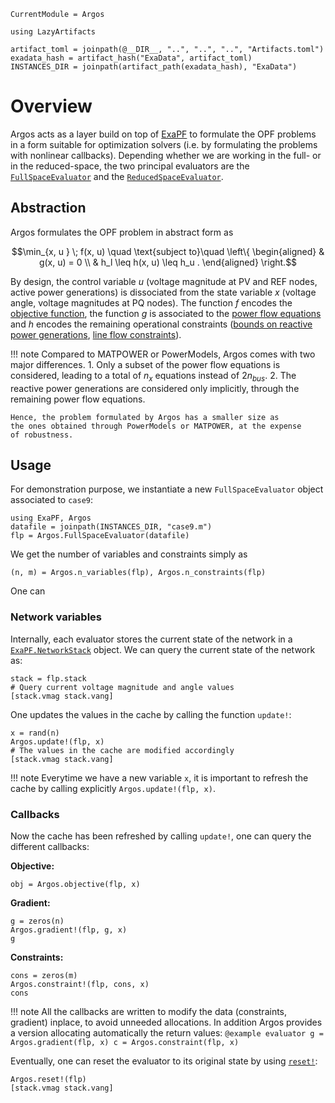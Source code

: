 ```@meta
CurrentModule = Argos
```
```@setup evaluator
using LazyArtifacts

artifact_toml = joinpath(@__DIR__, "..", "..", "..", "Artifacts.toml")
exadata_hash = artifact_hash("ExaData", artifact_toml)
INSTANCES_DIR = joinpath(artifact_path(exadata_hash), "ExaData")

```

# Overview

Argos acts as a layer build on top of [ExaPF](https://github.com/exanauts/ExaPF.jl/)
to formulate the OPF problems in a form suitable
for optimization solvers (i.e. by formulating the problems
with nonlinear callbacks). Depending whether we are working in the full-
or in the reduced-space, the two principal evaluators are
the [`FullSpaceEvaluator`](@ref) and the [`ReducedSpaceEvaluator`](@ref).

## Abstraction

Argos formulates the OPF problem in abstract form as
```math
\min_{x, u } \;              f(x, u)
\quad \text{subject to}\quad
\left\{
\begin{aligned}
 & g(x, u) = 0 \\
                        & h_l \leq h(x, u) \leq h_u .
\end{aligned}
\right.
```
By design, the control variable $u$ (voltage magnitude at PV and REF nodes, active power generations) is dissociated from the state variable $x$ (voltage angle, voltage magnitudes at PQ nodes).
The function $f$ encodes the [objective function](https://exanauts.github.io/ExaPF.jl/stable/lib/formulations/#Objective), the function $g$ is associated
to the [power flow equations](https://exanauts.github.io/ExaPF.jl/stable/lib/formulations/#ExaPF.PowerFlowBalance)
and $h$ encodes the remaining operational constraints
([bounds on reactive power generations](https://exanauts.github.io/ExaPF.jl/stable/lib/formulations/#ExaPF.PowerGenerationBounds),
[line flow constraints](https://exanauts.github.io/ExaPF.jl/stable/lib/formulations/#ExaPF.LineFlows`)).


!!! note
    Compared to MATPOWER or PowerModels, Argos comes with two major
    differences.
    1. Only a subset of the power flow equations is considered, leading to a total of $n_x$ equations instead of $2 n_{bus}$.
    2. The reactive power generations are considered only implicitly, through the remaining power flow equations.

    Hence, the problem formulated by Argos has a smaller size as
    the ones obtained through PowerModels or MATPOWER, at the expense
    of robustness.


## Usage
For demonstration purpose, we instantiate a new `FullSpaceEvaluator` object
associated to `case9`:
```@example evaluator
using ExaPF, Argos
datafile = joinpath(INSTANCES_DIR, "case9.m")
flp = Argos.FullSpaceEvaluator(datafile)

```
We get the number of variables and constraints simply as
```@example evaluator
(n, m) = Argos.n_variables(flp), Argos.n_constraints(flp)

```

One can

### Network variables
Internally, each evaluator stores the current state of the network
in a [`ExaPF.NetworkStack`](https://exanauts.github.io/ExaPF.jl/stable/lib/formulations/#ExaPF.NetworkStack) object.
We can query the current state of the network as:
```@example evaluator
stack = flp.stack
# Query current voltage magnitude and angle values
[stack.vmag stack.vang]
```

One updates the values in the cache by calling the function
`update!`:
```@example evaluator
x = rand(n)
Argos.update!(flp, x)
# The values in the cache are modified accordingly
[stack.vmag stack.vang]

```

!!! note
    Everytime we have a new variable `x`, it is important
    to refresh the cache by calling explicitly `Argos.update!(flp, x)`.


### Callbacks

Now the cache has been refreshed by calling `update!`, one can query the
different callbacks:

**Objective:**
```@example evaluator
obj = Argos.objective(flp, x)
```
**Gradient:**
```@example evaluator
g = zeros(n)
Argos.gradient!(flp, g, x)
g
```
**Constraints:**
```@example evaluator
cons = zeros(m)
Argos.constraint!(flp, cons, x)
cons
```

!!! note
    All the callbacks are written to modify the data (constraints, gradient)
    inplace, to avoid unneeded allocations. In addition Argos provides
    a version allocating automatically the return values:
    ```@example evaluator
    g = Argos.gradient(flp, x)
    c = Argos.constraint(flp, x)
    ```

Eventually, one can reset the evaluator to its original
state by using [`reset!`](@ref):
```@example evaluator
Argos.reset!(flp)
[stack.vmag stack.vang]
```
